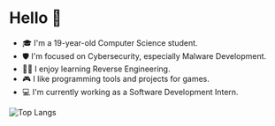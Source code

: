 # Hello 👋

- 🎓 I'm a 19-year-old Computer Science student.
- 🛡️ I'm focused on Cybersecurity, especially Malware Development.
- 🕵️‍♂️ I enjoy learning Reverse Engineering.
- 🎮 I like programming tools and projects for games.
- 💻 I'm currently working as a Software Development Intern.

![Top Langs](https://github-readme-stats.vercel.app/api/top-langs/?username=LonfLonf&theme=transparent)
